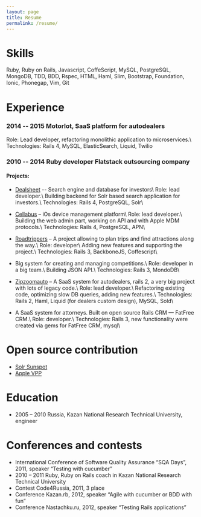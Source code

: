 ```yaml
---
layout: page
title: Resume
permalink: /resume/
---
```


# Skills
Ruby, Ruby on Rails, Javascript, CoffeScript, MySQL, PostgreSQL, MongoDB, TDD, BDD, Rspec, HTML, Haml, Slim, Bootstrap, Foundation, Ionic, Phonegap, Vim, Git

# Experience

### 2014 -- 2015 Motorlot, SaaS platform for autodealers
Role: Lead developer, refactoring monolithic application to microservices.\\
Technologies: Rails 4, MySQL, ElasticSearch, Liquid, Twilio

### 2010 -- 2014 Ruby developer Flatstack outsourcing company

#### Projects:

* [Dealsheet](http://dealsheet.com) -- Search engine and database for investors\\
Role: lead developer.\\
Building backend for Solr based search application for investors.\\
Technologies: Rails 4, PostgreSQL, Solr\\

* [Cellabus](http://cellabus.com/) – iOs device management platform\\
Role: lead developer.\\
Building the web admin part, working on API and with Apple MDM protocols.\\
Technologies: Rails 4, PostgreSQL, APN\\

* [Roadtrippers](https://roadtrippers.com) – A project allowing to plan trips and find attractions along the way.\\
Role: developer\\
Adding new features and supporting the project.\\
Technologies: Rails 3, BackboneJS, Coffescript\\

* Big system for creating and managing competitions.\\
Role: developer in a big team.\\
Building JSON API.\\
Technologies: Rails 3, MondoDB\\

* [Zipzoomauto](http://zipzoomautodealer.com) – A SaaS system for autodealers, rails 2, a very big project with lots of legacy code.\\
Role: lead developer.\\
Refactoring existing code, optimizing slow DB queries, adding new features.\\
Technologies: Rails 2, Haml, Liquid (for dealers custom design), MySQL, Sold\\

* A SaaS system for attorneys. Built on open source Rails CRM — FatFree CRM.\\
Role: developer.\\
Technologies: Rails 3, new functionality were created via gems for FatFree CRM, mysql\\

# Open source contribution
* [Solr Sunspot](https://github.com/sunspot/sunspot/commit/dcdcee29f2d866fc28170c7247b7e2a67692aed3)
* [Apple VPP](https://github.com/tboyko/apple_vpp/commit/a109e6a6de60b137dc51a3ba89619ea1438bb01e)

# Education
* 2005 – 2010 Russia, Kazan National Research Technical University, engineer


# Conferences and contests

* International Conference of Software Quality Assurance “SQA Days”, 2011, speaker “Testing with cucumber”
* 2010 – 2011 Ruby, Ruby on Rails coach in Kazan National Research Technical University
* Contest Code4Russia, 2011, 3 place
* Conference Kazan.rb, 2012, speaker  “Agile with cucumber or BDD with fun”
* Conference Nastachku.ru, 2012, speaker “Testing Rails applications”




